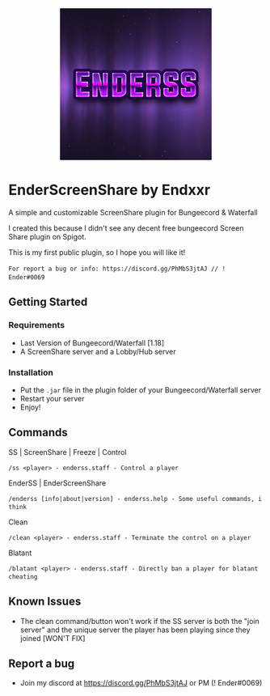<div align="center">
    <img height="300" src="images/enderss.png" width="300"/>
</div>

# EnderScreenShare by Endxxr
A simple and customizable ScreenShare plugin for Bungeecord &amp; Waterfall

I created this because I didn't see any decent free bungeecord Screen Share plugin on Spigot.

This is my first public plugin, so I hope you will like it!


`For report a bug or info: https://discord.gg/PhMbS3jtAJ // ! Ender#0069`

## Getting Started

### Requirements
- Last Version of Bungeecord/Waterfall [1.18]
- A ScreenShare server and a Lobby/Hub server

### Installation
- Put the ```.jar``` file in the plugin folder of your Bungeecord/Waterfall server 
- Restart your server
- Enjoy!

## Commands
SS | ScreenShare | Freeze | Control
````
/ss <player> - enderss.staff - Control a player
````
EnderSS | EnderScreenShare
````
/enderss [info|about|version] - enderss.help - Some useful commands, i think
````
Clean
````
/clean <player> - enderss.staff - Terminate the control on a player
````
Blatant
````
/blatant <player> - enderss.staff - Directly ban a player for blatant cheating
````

## Known Issues
- The clean command/button won't work if the SS server is both the "join server" and the unique server the player has been playing since they joined [WON'T FIX]

## Report a bug
- Join my discord at https://discord.gg/PhMbS3jtAJ or PM (! Ender#0069)
